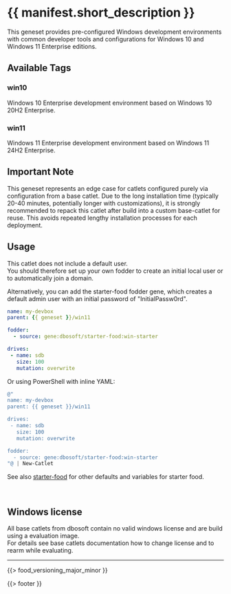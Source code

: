 # {{ manifest.short_description }}

This geneset provides pre-configured Windows development environments with common developer tools and configurations for Windows 10 and Windows 11 Enterprise editions.

## Available Tags

### win10
Windows 10 Enterprise development environment based on Windows 10 20H2 Enterprise.

### win11  
Windows 11 Enterprise development environment based on Windows 11 24H2 Enterprise.

## Important Note

This geneset represents an edge case for catlets configured purely via configuration from a base catlet. Due to the long installation time (typically 20-40 minutes, potentially longer with customizations), it is strongly recommended to repack this catlet after build into a custom base-catlet for reuse. This avoids repeated lengthy installation processes for each deployment.

## Usage

This catlet does not include a default user.  
You should therefore set up your own fodder to create an initial local user or to automatically join a domain.  

Alternatively, you can add the starter-food fodder gene, which creates a default admin user with an initial password of "InitialPassw0rd".


```yaml
name: my-devbox
parent: {{ geneset }}/win11

fodder:
  - source: gene:dbosoft/starter-food:win-starter

drives:
 - name: sdb
   size: 100
   mutation: overwrite  
```

Or using PowerShell with inline YAML:

```powershell
@"
name: my-devbox  
parent: {{ geneset }}/win11

drives:
 - name: sdb
   size: 100
   mutation: overwrite  

fodder:
  - source: gene:dbosoft/starter-food:win-starter
"@ | New-Catlet
```

See also [starter-food](/b/dbosoft/starter-food) for other defaults and variables for starter food. 
  
&nbsp; 

## Windows license

All base catlets from dbosoft contain no valid windows license and are build using a evaluation image.  
For details see base catlets documentation how to change license and to rearm while evaluating. 

---

{{> food_versioning_major_minor }}

{{> footer }}